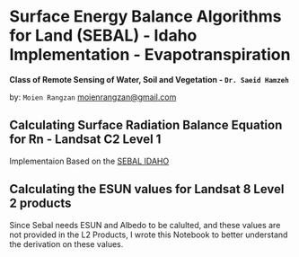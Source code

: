 # Surface Energy Balance Algorithms for Land (SEBAL) - Idaho Implementation - Evapotranspiration
**Class of Remote Sensing of Water, Soil and Vegetation - `Dr. Saeid Hamzeh`**

by: `Moien Rangzan`
moienrangzan@gmail.com
## Calculating Surface Radiation Balance Equation for Rn - Landsat C2 Level 1

Implementaion Based on the [SEBAL IDAHO](https://www.posmet.ufv.br/wp-content/uploads/2016/09/MET-479-Waters-et-al-SEBAL.pdf)


## Calculating the ESUN values for Landsat 8 Level 2 products
Since Sebal needs ESUN and Albedo to be calulted, and these values are not provided in the L2 Products, I wrote this Notebook to better understand the derivation on these values.